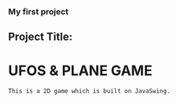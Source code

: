 ### My first project
## Project Title: 
# UFOS & PLANE GAME

```
This is a 2D game which is built on JavaSwing.
```

